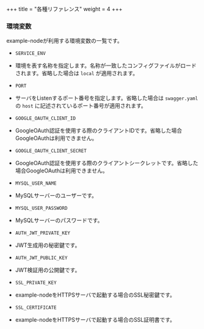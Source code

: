 +++
title = "各種リファレンス"
weight = 4
+++

### 環境変数

example-nodeが利用する環境変数の一覧です。

- `SERVICE_ENV`
 - 環境を表す名称を指定します。名称が一致したコンフィグファイルがロードされます。省略した場合は `local` が適用されます。

- `PORT`
 - サーバをListenするポート番号を指定します。省略した場合は `swagger.yaml` の `host` に記述されているポート番号が適用されます。

- `GOOGLE_OAUTH_CLIENT_ID`
 - GoogleOAuth認証を使用する際のクライアントIDです。省略した場合GoogleOAuthは利用できません。

- `GOOGLE_OAUTH_CLIENT_SECRET`
 - GoogleOAuth認証を使用する際のクライアントシークレットです。省略した場合GoogleOAuthは利用できません。

- `MYSQL_USER_NAME`
 - MySQLサーバーのユーザーです。

- `MYSQL_USER_PASSWORD`
 - MySQLサーバーのパスワードです。

- `AUTH_JWT_PRIVATE_KEY`
 - JWT生成用の秘密鍵です。

- `AUTH_JWT_PUBLIC_KEY`
 - JWT検証用の公開鍵です。

- `SSL_PRIVATE_KEY`
 - example-nodeをHTTPSサーバで起動する場合のSSL秘密鍵です。

- `SSL_CERTIFICATE`
 - example-nodeをHTTPSサーバで起動する場合のSSL証明書です。
